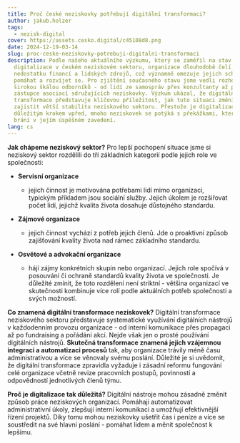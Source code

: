 ```yaml
---
title: Proč české neziskovky potřebují digitální transformaci?
author: jakub.holzer
tags:
  - nezisk-digital
cover: https://assets.cesko.digital/c45108d8.png
date: 2024-12-19-03-14
slug: proc-ceske-neziskovky-potrebuji-digitalni-transformaci
description: Podle našeho aktuálního výzkumu, který se zaměřil na stav
  digitalizace v českém neziskovém sektoru, organizace dlouhodobě čelí
  nedostatku financí a lidských zdrojů, což významně omezuje jejich schopnost
  pomáhat a rozvíjet se. Pro zjištění současného stavu jsme vedli rozhovory s
  širokou škálou odborníků - od lidí ze samospráv přes konzultanty až po
  zástupce asociací sdružujících neziskovky. Výzkum ukázal, že digitální
  transformace představuje klíčovou příležitost, jak tuto situaci změnit a
  zajistit větší stabilitu neziskového sektoru. Přestože je digitalizace
  důležitým krokem vpřed, mnoho neziskovek se potýká s překážkami, které jim
  brání v jejím úspěšném zavedení.
lang: cs
---
```

**Jak chápeme neziskový sektor?**
Pro lepší pochopení situace jsme si neziskový sektor rozdělili do tří základních kategorií podle jejich role ve společnosti:

* **Servisní organizace**

   - jejich činnost je motivována potřebami lidí mimo organizaci, typickým příkladem jsou sociální služby. Jejich úkolem je rozšiřovat počet lidí, jejichž kvalita života dosahuje důstojného standardu.

* **Zájmové organizace**

   - jejich činnost vychází z potřeb jejich členů. Jde o proaktivní způsob zajišťování kvality života nad rámec základního standardu.

* **Osvětové a advokační organizace**

   - hájí zájmy konkrétních skupin nebo organizací. Jejich role spočívá v posouvání či ochraně standardů kvality života ve společnosti.
  Je důležité zmínit, že toto rozdělení není striktní - většina organizací ve skutečnosti kombinuje více rolí podle aktuálních potřeb společnosti a svých možností.



**Co znamená digitální transformace neziskovek?**
Digitální transformace neziskového sektoru představuje systematické využívání digitálních nástrojů v každodenním provozu organizace - od interní komunikace přes propagaci až po fundraising a pořádání akcí. Nejde však jen o prosté používání digitálních nástrojů. **Skutečná transformace znamená jejich vzájemnou integraci a automatizaci procesů** tak, aby organizace trávily méně času administrativou a více se věnovaly svému poslání. Důležité je si uvědomit, že digitální transformace zpravidla vyžaduje i zásadní reformu fungování celé organizace včetně revize pracovních postupů, povinností a odpovědností jednotlivých členů týmu.

**Proč je digitalizace tak důležitá?**
Digitální nástroje mohou zásadně změnit způsob práce neziskových organizací. Pomáhají automatizovat administrativní úkoly, zlepšují interní komunikaci a umožňují efektivnější řízení projektů. Díky tomu mohou neziskovky ušetřit čas i peníze a více se soustředit na své hlavní poslání - pomáhat lidem a měnit společnost k lepšímu.
